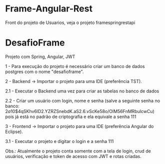 # Frame-Angular-Rest
Front do projeto de Usuarios, veja o projeto framespringrestapi


# DesafioFrame
Projeto com Spring, Angular, JWT

1 - Para execução do projeto é necessário criar um banco de dados postgres com o nome "desafioframe".

2 - Backend -> Importar o projeto para uma IDE (preferência TST).

  2.1 - Executar o Backend uma vez para criar as tabelas no banco de dados
  
  2.2 - Criar um usuário com login, nome e senha (salve a seguinte senha no banco: $2a$10$4qSKhv6lD2.YZRZSnebdK.aS2.6.vScKe58o/OlM56FnMRbulcwCu) pois já está no padrão de criptografia e ela equivale a senha 111

3 - Frontend -> Importar o projeto para uma IDE (preferência Angular do Eclipse).
  
  3.1 - Executar o projeto e digitar o login e a senha 111
  
Obs.: Atualmente o projeto conta somente com a tela de login, crud de usuários, verificação e token de acesso com JWT e rotas criadas.



